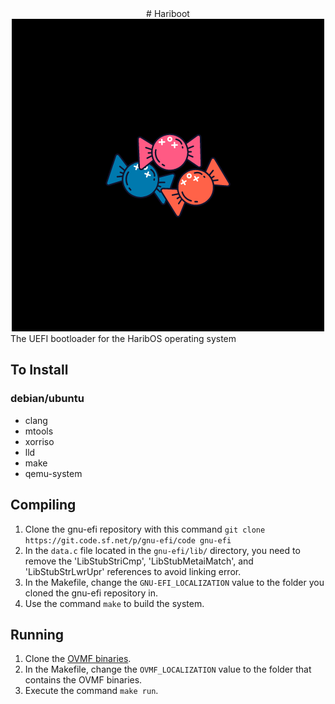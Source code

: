 <center>
  # Hariboot
  <img src="images/Boot.png"/>
</center>
The UEFI bootloader for the HaribOS operating system

## To Install
### debian/ubuntu
- clang
- mtools
- xorriso
- lld
- make
- qemu-system

## Compiling
1. Clone the gnu-efi repository with this command `git clone https://git.code.sf.net/p/gnu-efi/code gnu-efi`
2. In the `data.c` file located in the `gnu-efi/lib/` directory, you need to remove the 'LibStubStriCmp', 'LibStubMetaiMatch', and 'LibStubStrLwrUpr' references to avoid linking error.
3. In the Makefile, change the `GNU-EFI_LOCALIZATION` value to the folder you cloned the gnu-efi repository in.
4. Use the  command `make` to build the system.

## Running
1. Clone the [OVMF binaries](https://github.com/The-HaribOS-Organization/OVMFbin).
2. In the Makefile, change the `OVMF_LOCALIZATION` value to the folder that contains the OVMF binaries.
3. Execute the command `make run`.
